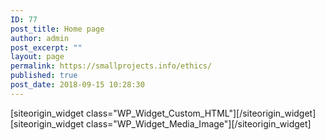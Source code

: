 ```yaml
---
ID: 77
post_title: Home page
author: admin
post_excerpt: ""
layout: page
permalink: https://smallprojects.info/ethics/
published: true
post_date: 2018-09-15 10:28:30
---
```

<div id="pl-77"  class="panel-layout" ><div id="pg-77-0"  class="panel-grid panel-no-style"  data-style="{&quot;background_image_attachment&quot;:false,&quot;background_display&quot;:&quot;tile&quot;,&quot;cell_alignment&quot;:&quot;flex-start&quot;}"  data-ratio="1"  data-ratio-direction="right" ><div id="pgc-77-0-0"  class="panel-grid-cell"  data-weight="1" ><div id="panel-77-0-0-0" class="so-panel widget widget_custom_html panel-first-child panel-last-child" data-index="0" data-style="{&quot;background_image_attachment&quot;:false,&quot;background_display&quot;:&quot;tile&quot;}" >[siteorigin_widget class="WP_Widget_Custom_HTML"]<input type="hidden" value="{&quot;instance&quot;:{&quot;title&quot;:&quot;&quot;,&quot;content&quot;:&quot;&lt;div style=\&quot;text-align: center;\&quot;&gt;\n\tWelcome to the Ethics Tracker!\n&lt;\/div&gt;&quot;},&quot;args&quot;:{&quot;before_widget&quot;:&quot;&lt;div id=\&quot;panel-77-0-0-0\&quot; class=\&quot;so-panel widget widget_custom_html panel-first-child panel-last-child\&quot; data-index=\&quot;0\&quot; data-style=\&quot;{&amp;quot;background_image_attachment&amp;quot;:false,&amp;quot;background_display&amp;quot;:&amp;quot;tile&amp;quot;}\&quot; &gt;&quot;,&quot;after_widget&quot;:&quot;&lt;\/div&gt;&quot;,&quot;before_title&quot;:&quot;&lt;h3 class=\&quot;widget-title\&quot;&gt;&quot;,&quot;after_title&quot;:&quot;&lt;\/h3&gt;&quot;,&quot;widget_id&quot;:&quot;widget-0-0-0&quot;}}" />[/siteorigin_widget]</div></div></div><div id="pg-77-1"  class="panel-grid panel-no-style" ><div id="pgc-77-1-0"  class="panel-grid-cell"  data-weight="1" ><div id="panel-77-1-0-0" class="so-panel widget widget_media_image panel-first-child panel-last-child" data-index="1" data-style="{&quot;background_image_attachment&quot;:false,&quot;background_display&quot;:&quot;tile&quot;}" >[siteorigin_widget class="WP_Widget_Media_Image"]<input type="hidden" value="{&quot;instance&quot;:{&quot;attachment_id&quot;:82,&quot;url&quot;:&quot;https:\/\/smallprojects.info\/ethics\/wp-content\/uploads\/2018\/09\/static1.squarespace.com_-300x81.png&quot;,&quot;title&quot;:&quot;&quot;,&quot;size&quot;:&quot;medium&quot;,&quot;width&quot;:300,&quot;height&quot;:81,&quot;caption&quot;:&quot;&quot;,&quot;alt&quot;:&quot;&quot;,&quot;link_type&quot;:&quot;custom&quot;,&quot;link_url&quot;:&quot;&quot;,&quot;image_classes&quot;:&quot;&quot;,&quot;link_classes&quot;:&quot;&quot;,&quot;link_rel&quot;:&quot;&quot;,&quot;link_target_blank&quot;:false,&quot;image_title&quot;:&quot;&quot;},&quot;args&quot;:{&quot;before_widget&quot;:&quot;&lt;div id=\&quot;panel-77-1-0-0\&quot; class=\&quot;so-panel widget widget_media_image panel-first-child panel-last-child\&quot; data-index=\&quot;1\&quot; data-style=\&quot;{&amp;quot;background_image_attachment&amp;quot;:false,&amp;quot;background_display&amp;quot;:&amp;quot;tile&amp;quot;}\&quot; &gt;&quot;,&quot;after_widget&quot;:&quot;&lt;\/div&gt;&quot;,&quot;before_title&quot;:&quot;&lt;h3 class=\&quot;widget-title\&quot;&gt;&quot;,&quot;after_title&quot;:&quot;&lt;\/h3&gt;&quot;,&quot;widget_id&quot;:&quot;widget-1-0-0&quot;}}" />[/siteorigin_widget]</div></div></div></div>